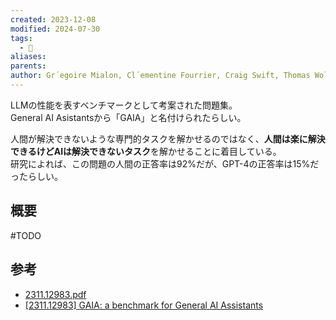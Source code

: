 ```yaml
---
created: 2023-12-08
modified: 2024-07-30
tags:
  - 📑
aliases: 
parents: 
author: Gr´egoire Mialon, Cl´ementine Fourrier, Craig Swift, Thomas Wolf, Yann LeCun, ThomasScialom
---
```

LLMの性能を表すベンチマークとして考案された問題集。  
General AI Asistantsから「GAIA」と名付けられたらしい。

人間が解決できないような専門的タスクを解かせるのではなく、**人間は楽に解決できるけどAIは解決できないタスク**を解かせることに着目している。  
研究によれば、この問題の人間の正答率は92%だが、GPT-4の正答率は15%だったらしい。
## 概要
#TODO

## 参考
- [2311.12983.pdf](https://arxiv.org/pdf/2311.12983.pdf?)
- [[2311.12983] GAIA: a benchmark for General AI Assistants](https://arxiv.org/abs/2311.12983)